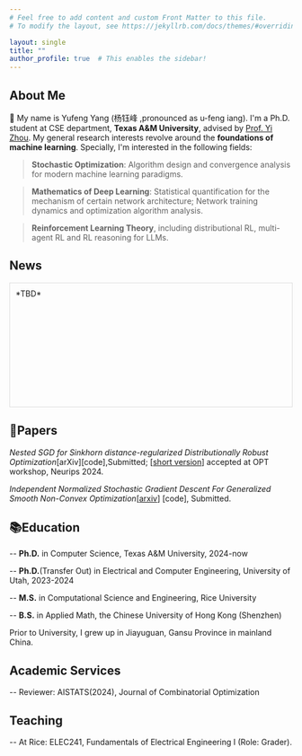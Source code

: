 ```yaml
---
# Feel free to add content and custom Front Matter to this file.
# To modify the layout, see https://jekyllrb.com/docs/themes/#overriding-theme-defaults

layout: single
title: ""
author_profile: true  # This enables the sidebar!
---
```


## About Me
🤗 My name is Yufeng Yang (杨钰峰 ,pronounced as u-feng iang). I'm a Ph.D. student at CSE department, **Texas A&M University**, advised by [Prof. Yi Zhou](https://sites.google.com/site/yizhouhomepage/home). My general research interests revolve around the **foundations of machine learning**.  Specially, I'm interested in the following fields:

> **Stochastic Optimization**: Algorithm design and convergence analysis for modern machine learning paradigms. 

> **Mathematics of Deep Learning**: Statistical quantification for the mechanism of certain network architecture; Network training dynamics and optimization algorithm analysis. 

> **Reinforcement Learning Theory**, including distributional RL, multi-agent RL and RL reasoning for LLMs. 

## News
<div style="height: 200px; overflow-y: auto; border: 1px solid #ddd; padding: 10px;">
*TBD*
</div>

## 📄Papers
*Nested SGD for Sinkhorn distance-regularized Distributionally Robust Optimization*\[arXiv\]\[code\],Submitted; \[[short version](https://openreview.net/pdf?id=qdxx8cqu80)\] accepted at OPT workshop, Neurips 2024.

*Independent Normalized Stochastic Gradient Descent For Generalized Smooth Non-Convex Optimization*\[[arxiv](https://arxiv.org/pdf/2410.14054)\] \[code\], Submitted.

## 📚Education
-- **Ph.D.** in Computer Science, Texas A&M University, 2024-now

-- **Ph.D.**(Transfer Out) in Electrical and Computer Engineering, University of Utah, 2023-2024

-- **M.S.** in Computational Science and Engineering, Rice University

-- **B.S.** in Applied Math, the Chinese University of Hong Kong (Shenzhen)

Prior to University, I grew up in Jiayuguan, Gansu Province in mainland China.

## Academic Services
-- Reviewer: AISTATS(2024), Journal of Combinatorial Optimization

## Teaching
-- At Rice: ELEC241, Fundamentals of Electrical Engineering I (Role: Grader).

<!-- ClustrMaps Tracker -->
<script type="text/javascript" id="clustrmaps" src="//clustrmaps.com/map_v2.js?d=Mn46VZvuelQyX06Ut7_UBUIgSG5O9ztIhNIRwUwdmhU&cl=ffffff&w=a"></script>
